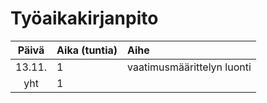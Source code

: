 # Työaikakirjanpito

| Päivä | Aika (tuntia) | Aihe  |
| :----:|:-----| :-----|
| 13.11. | 1    | vaatimusmäärittelyn luonti |
| yht   | 1   | | 